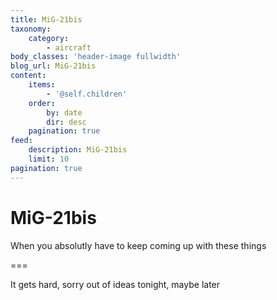 ```yaml
---
title: MiG-21bis
taxonomy:
    category:
        - aircraft
body_classes: 'header-image fullwidth'
blog_url: MiG-21bis
content:
    items:
        - '@self.children'
    order:
        by: date
        dir: desc
    pagination: true
feed:
    description: MiG-21bis
    limit: 10
pagination: true
---
```


# MiG-21bis
When you absolutly have to keep coming up with these things

===

It gets hard,  sorry out of ideas tonight,  maybe later